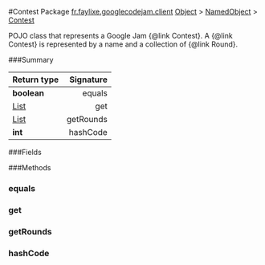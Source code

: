 #Contest
Package [fr.faylixe.googlecodejam.client](nullfr/faylixe/googlecodejam/client)
[Object]() > [NamedObject]() > [Contest]()

<p>POJO class that represents a Google Jam {@link Contest}.
 A {@link Contest} is represented by a name and a
 collection of {@link Round}.</p>

###Summary

Return type | Signature
--- | ---:
**boolean** | equals
[List]() | get
[List]() | getRounds
**int** | hashCode

###Fields

###Methods
### equals
### get
### getRounds
### hashCode
